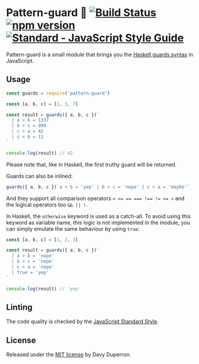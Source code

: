 # Pattern-guard 💂 [![Build Status](https://travis-ci.org/yamafaktory/pattern-guard.svg?branch=master)](https://travis-ci.org/yamafaktory/pattern-guard) [![npm version](https://img.shields.io/npm/v/pattern-guard.svg?style=flat)](https://www.npmjs.com/package/pattern-guard) [![Standard - JavaScript Style Guide](https://img.shields.io/badge/code%20style-standard-brightgreen.svg)](http://standardjs.com/)

Pattern-guard is a small module that brings you the [Haskell guards syntax](https://wiki.haskell.org/Pattern_guard) in JavaScript.

## Usage

```js
const guards = require('pattern-guard')

const [a, b, c] = [1, 3, 7]

const result = guards({ a, b, c })`
  | a > b = 1337
  | b > c = 999
  | c > a = 42
  | c > b = 11
`

console.log(result) // 42
```
Please note that, like in Haskell, the first truthy guard will be returned.

Guards can also be inlined:

```js
guards({ a, b, c })`a < b = 'yep' | b > c = 'nope' | c > a = 'maybe'`
```

And they support all comparison operators `< <= == === !== != >= >` and the logical operators too `&& || !`.

In Haskell, the `otherwise` keyword is used as a catch-all. To avoid using this keyword as variable name, this logic is not implemented in the module, you can simply emulate the same behaviour by using `true`:

``` js
const [a, b, c] = [1, 2, 3]

const result = guards({ a, b, c })`
  | a > b = 'nope'
  | b > c = 'nope'
  | c < a = 'nope'
  | true = 'yep'
`

console.log(result) // 'yep'
```

## Linting

The code quality is checked by the [JavaScript Standard Style](http://standardjs.com/).

## License

Released under the [MIT license](https://opensource.org/licenses/MIT) by Davy Duperron.
